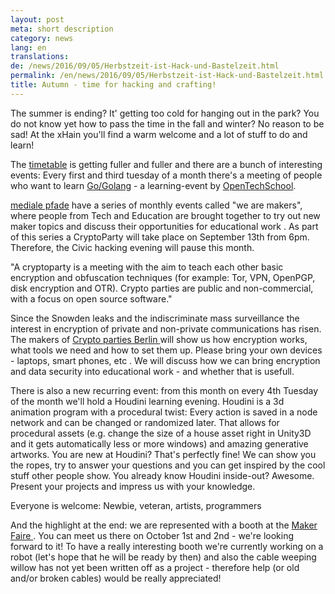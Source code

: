 ```yaml
---
layout: post
meta: short description
category: news
lang: en
translations:
de: /news/2016/09/05/Herbstzeit-ist-Hack-und-Bastelzeit.html
permalink: /en/news/2016/09/05/Herbstzeit-ist-Hack-und-Bastelzeit.html
title: Autumn - time for hacking and crafting!
---
```


The summer is ending? It' getting too cold for hanging out in the park? You do not know yet how to pass the time in the fall and winter? No reason to be sad! At the xHain you'll find a warm welcome and a lot of stuff to do and learn!

<!--more--> 
The <a href="http://xhain-hackspace.github.io/calendar.html">timetable</a> is getting fuller and fuller and there are a bunch of interesting events:
Every first and third tuesday of a month there's a meeting of people who want to learn <a href="https://de.wikipedia.org/wiki/Go_(Programmiersprache)">Go/Golang</a> - a learning-event by <a href="http://www.opentechschool.org/">OpenTechSchool</a>.


<a href="http://www.medialepfade.de">mediale pfade</a> have a series of monthly events called "we are makers", where people from Tech and Education are brought together to try out new maker topics and discuss their opportunities for educational work . As part of this series a CryptoParty will take place on September 13th from 6pm.
Therefore, the Civic hacking evening will pause this month.

"A cryptoparty is a meeting with the aim to teach each other basic encryption and obfuscation techniques (for example: Tor, VPN, OpenPGP, disk encryption and OTR). Crypto parties are public and non-commercial, with a focus on open source software."

Since the Snowden leaks and the indiscriminate mass surveillance the interest in encryption of private and non-private communications has risen. The makers of <a href="https://www.cryptoparty.in/berlin"> Crypto parties Berlin </a>  will show us how encryption works, what tools we need and how to set them up. Please bring your own devices - laptops, smart phones, etc . We will discuss how we can bring encryption and data security into educational work - and whether that is usefull.


There is also a new recurring event: from this month on every 4th Tuesday of the month we'll hold a Houdini learning evening.
Houdini is a 3d animation program with a procedural twist: Every action is saved in a node network and can be changed or randomized later. That allows for procedural assets (e.g. change the size of a house asset right in Unity3D and it gets automatically less or more windows) and amazing generative artworks.
You are new at Houdini? That's perfectly fine! We can show you the ropes, try to answer your questions and you can get inspired by the cool stuff other people show.
You already know Houdini inside-out? Awesome. Present your projects and impress us with your knowledge.

Everyone is welcome: Newbie, veteran, artists, programmers


And the highlight at the end: we are represented with a booth at the <a href="http://maker-faire.de/berlin/"> Maker Faire </a>. You can meet us there on October 1st and 2nd - we're looking forward to it!
To have a really interesting booth we're currently working on a robot (let's hope that he will be ready by then) and also the cable weeping willow has not yet been written off as a project - therefore help (or old and/or broken cables) would be really appreciated!

